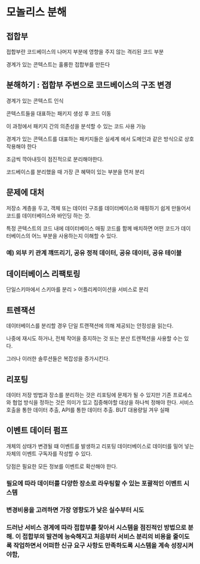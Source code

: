 # 모놀리스 분해



## 접합부 

접합부란 코드베이스의 나머지 부분에 영향을 주지 않는 격리된 코드 부분 

경계가 있는 콘텍스트는 훌륭한 접합부를 만든다



## 분해하기 : 접합부 주변으로 코드베이스의 구조 변경 

경계가 있는 콘텍스트 인식

콘텍스트들을 대표하는 패키지 생성 후 코드 이동 

이 과정에서 패키지 간의 의존성을 분석할 수 있는 코드 사용 가능 

경계가 있는 콘텍스트를 대표하는 패키지들은 실세계 에서 도메인과 같은 방식으로 상호작용해야 한다 

조금씩 깍아내듯이 점진적으로 분리해야한다.

코드베이스를 분리했을 때 가장 큰 혜택이 있는 부분을 먼저 분리



## 문제에 대처

저장소 계층을 두고, 객체 또는 데이터 구조를 데이터베이스와 매핑하기 쉽게 만들어서 코드를 데이터베이스와 바인딩 하는 것. 

특정 콘텍스트의 코드 내에 데이터베이스 매핑 코드를 함께 배치하면 어떤 코드가 데이터베이스의 어느 부분을 사용하는지 이해할 수 있다. 

### 예) 외부 키 관계 꺠뜨리기, 공유 정적 데이터, 공유 데이터, 공유 테이블



## 데이터베이스 리팩토링

단일스키마에서 스키마를 분리 > 어플리케이이션을 서비스로 분리 



## 트렌잭션

데이터베이스를 분리할 경우 단일 트랜잭션에 의해 제공되는 안정성을 읽는다. 

나중에 재시도 하거나, 전체 작어을 중지하는 것 또는 분산 트렌젝션을 사용할 수는 있다.

그러나 이러한 솔루션들은 복잡성을 증가시킨다.



## 리포팅 

데이터 저장 방법과 장소를 분리하는 것은 리포팅에 문제가 될 수 있지만 기존 프로세스와 협업 방식을 정하는 것은 의미가 있고 집중해야할 대상을 하나씩 정해야 한다. 서비스 호출을 통한 데이터 추출, API를 통한 데이터 추출. BUT 대용량일 겨우 실패 



## 이벤트 데이터 펌프

개체의 상태가 변경될 떄 이벤트를 발생하고 리포팅 데이터베이스로 데이터를 밀어 넣는 자체의 이벤트 구독자를 작성할 수 있다.

당점은 필요한 모든 정보를 이벤트로 확산해야 한다. 



### 필요에 따라 데이터를 다양한 장소로 라우팅할 수 있는 포괄적인 이벤트 시스템

### 변경비용을 고려하면 가장 영향도가 낮은 실수부터 시도

### 드러난 서비스 경계에 따라 접합부를 찾아서 시스템을 점진적인 방법으로 분해. 이 접합부의 발견에 능숙해지고 처음부터 서비스 분리의 비용을 줄이도록 작업하면서 어떠한 신규 요구 사항도 만족하도록 시스템을 계속 성장시켜야함,


